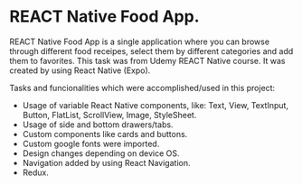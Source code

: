 # REACT Native Food App.

REACT Native Food App is a single application where you can browse through different food receipes, select them by different categories and add them to favorites. This task was from Udemy REACT Native course. It was created by using React Native (Expo).

Tasks and funcionalities which were accomplished/used in this project:
- Usage of variable React Native components, like: Text, View, TextInput, Button, FlatList, ScrollView, Image, StyleSheet.
- Usage of side and bottom drawers/tabs.
- Custom components like cards and buttons.
- Custom google fonts were imported.
- Design changes depending on device OS.
- Navigation added by using React Navigation.
- Redux.